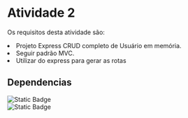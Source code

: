 # Atividade 2
Os requisitos desta atividade são: 
<tr>
<li>Projeto Express CRUD completo de Usuário em memória.
<li>Seguir padrão MVC.
<li>Utilizar do express para gerar as rotas
</tr>

## Dependencias 
![Static Badge](https://img.shields.io/badge/install_express-gree?style=flat-square&label=npm)<br>
![Static Badge](https://img.shields.io/badge/install_request-gree?style=flat-square&label=npm)


